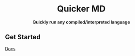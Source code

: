 <h1 align='center'>
Quicker MD
</h1>

<p align='center'>
    <b>Quickly run any compiled/interpreted language</b>
</p>

## Get Started
[Docs](https://oonamo.github.io/QuickerMD/config/getting-started/)

